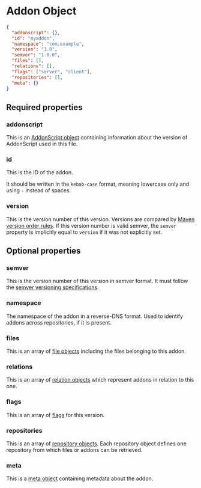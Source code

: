 # Addon Object

```json
{
  "addonscript": {},
  "id": "myaddon",
  "namespace": "com.example",
  "version": "1.0",
  "semver": "1.0.0",
  "files": [],
  "relations": [],
  "flags": ["server", "client"],
  "repositories": [],
  "meta": {}
}
```

## Required properties

### addonscript

This is an [AddonScript object](addonscript.md) containing information about the version of AddonScript used in this file.

### id

This is the ID of the addon.

It should be written in the `kebab-case` format, meaning lowercase only and using `-` instead of spaces.

### version

This is the version number of this version. Versions are compared by [Maven version order rules](../concepts/versioning.md#version-order-specification).
If this version number is valid semver, the `semver` property is implicitly equal to `version` if it was not explicitly set.

## Optional properties

### semver

This is the version number of this version in semver format. It must follow the [semver versioning specifications](https://semver.org/spec/v2.0.0.html).

### namespace

The namespace of the addon in a reverse-DNS format. Used to identify addons across repositories, if it is present.

### files

This is an array of [file objects](file.md) including the files belonging to this addon.

### relations

This is an array of [relation objects](relation.md) which represent addons in relation to this one.

### flags

This is an array of [flags](../concepts/flags.md) for this version.

### repositories

This is an array of [repository objects](repository.md). Each repository object defines one repository from which files or
addons can be retrieved.

### meta

This is a [meta object](meta.md) containing metadata about the addon.

